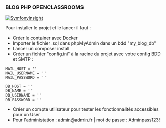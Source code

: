 ### BLOG PHP OPENCLASSROOMS

[![SymfonyInsight](https://insight.symfony.com/projects/9d86c1a1-9311-4820-8a49-7d9e5c75d757/big.svg)](https://insight.symfony.com/projects/9d86c1a1-9311-4820-8a49-7d9e5c75d757)

Pour installer le projet et le lancer il faut : 
- Créer le container avec Docker
- Importer le fichier .sql dans phpMyAdmin dans un bdd "my_blog_db"
- Lancer un composer install
- Créer un fichier "config.ini" à la racine du projet avec votre config BDD et SMTP :

```
MAIL_HOST = ''
MAIL_USERNAME = ''
MAIL_PASSWORD = ''

DB_HOST = ''
DB_NAME = ''
DB_USERNAME = ''
DB_PASSWORD = ''
```

- Créer un compte utilisateur pour tester les fonctionnalités accessibles pour un User
- Pour l'administation : admin@admin.fr | mot de passe : Adminpass123!
